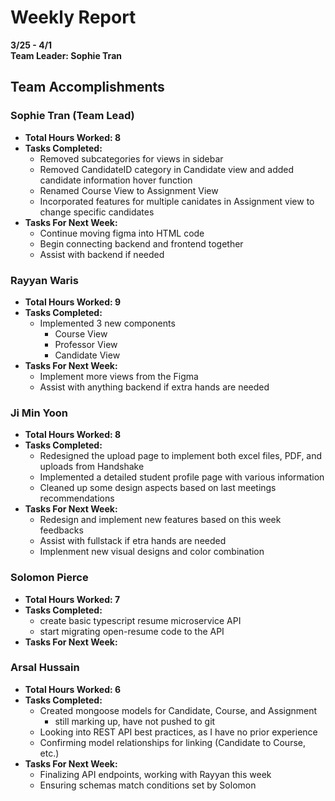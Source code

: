 # Weekly Report  
**3/25 - 4/1**  
**Team Leader: Sophie Tran**

## Team Accomplishments  
### Sophie Tran (Team Lead)
- **Total Hours Worked: 8**
- **Tasks Completed:**
   - Removed subcategories for views in sidebar
   - Removed CandidateID category in Candidate view and added candidate information hover function
   - Renamed Course View to Assignment View
   - Incorporated features for multiple canidates in Assignment view to change specific candidates
- **Tasks For Next Week:**
   -    Continue moving figma into HTML code
   -    Begin connecting backend and frontend together
   -    Assist with backend if needed

### Rayyan Waris
- **Total Hours Worked: 9**
- **Tasks Completed:**
   - Implemented 3 new components
     - Course View
     - Professor View
     - Candidate View
- **Tasks For Next Week:**
   - Implement more views from the Figma
   - Assist with anything backend if extra hands are needed

### Ji Min Yoon
- **Total Hours Worked: 8**
- **Tasks Completed:**
   - Redesigned the upload page to implement both excel files, PDF, and uploads from Handshake
   - Implemented a detailed student profile page with various information
   - Cleaned up some design aspects based on last meetings recommendations 
- **Tasks For Next Week:**
   - Redesign and implement new features based on this week feedbacks
   - Assist with fullstack if etra hands are needed
   - Implenment new visual designs and color combination    

### Solomon Pierce
- **Total Hours Worked: 7**
- **Tasks Completed:**
  - create basic typescript resume microservice API
  - start migrating open-resume code to the API
- **Tasks For Next Week:**

### Arsal Hussain
- **Total Hours Worked: 6**
- **Tasks Completed:**
   - Created mongoose models for Candidate, Course, and Assignment
      - still marking up, have not pushed to git
   - Looking into REST API best practices, as I have no prior experience
   - Confirming model relationships for linking (Candidate to Course, etc.)
- **Tasks For Next Week:**
   - Finalizing API endpoints, working with Rayyan this week
   - Ensuring schemas match conditions set by Solomon
